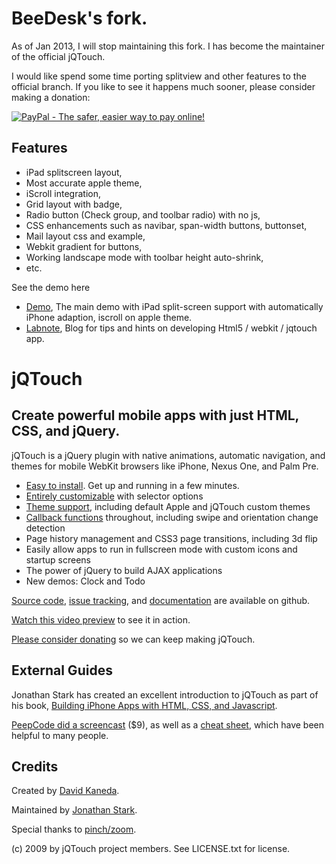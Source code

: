 BeeDesk's fork. 
=======

As of Jan 2013, I will stop maintaining this fork. I has become the maintainer of the official jQTouch. 

I would like spend some time porting splitview and other features to the official branch. If you like to see it happens much sooner, please consider making a donation:</p>

<a href="https://www.paypal.com/cgi-bin/webscr?cmd=_donations&amp;business=8252HVTXVCJB8&amp;lc=US&amp;item_name=jQTouch&amp;item_number=github&amp;currency_code=USD&amp;bn=PP%2dDonationsBF%3abtn_donateCC_LG%2egif%3aNonHosted"><img src="https://www.paypalobjects.com/en_US/i/btn/btn_donateCC_LG.gif" border="0" alt="PayPal - The safer, easier way to pay online!" /></a>

Features
-------

- iPad splitscreen layout,
- Most accurate apple theme,
- iScroll integration,
- Grid layout with badge,
- Radio button (Check group, and toolbar radio) with no js,
- CSS enhancements such as navibar, span-width buttons, buttonset,
- Mail layout css and example,
- Webkit gradient for buttons,
- Working landscape mode with toolbar height auto-shrink,
- etc.

See the demo here

- [Demo](http://bit.ly/beedesk-jqt), The main demo with iPad split-screen support with automatically iPhone adaption, iscroll on apple theme. 
- [Labnote](http://labnote.beedesk.com), Blog for tips and hints on developing Html5 / webkit / jqtouch app. 


jQTouch
=======

Create powerful mobile apps with just HTML, CSS, and jQuery.
------------------------------------------------------------

jQTouch is a jQuery plugin with native animations, automatic navigation, and themes for mobile WebKit browsers like iPhone, Nexus One, and Palm Pre.

- [Easy to install](http://wiki.github.com/senchalabs/jQTouch/gettingstarted). Get up and running in a few minutes.
- [Entirely customizable](http://wiki.github.com/senchalabs/jQTouch/initoptions) with selector options
- [Theme support](http://wiki.github.com/senchalabs/jQTouch/themingstyling), including default Apple and jQTouch custom themes
- [Callback functions](http://wiki.github.com/senchalabs/jQTouch/callbackevents) throughout, including swipe and orientation change detection
- Page history management and CSS3 page transitions, including 3d flip
- Easily allow apps to run in fullscreen mode with custom icons and startup screens
- The power of jQuery to build AJAX applications
- New demos: Clock and Todo

[Source code](http://github.com/senchalabs/jQTouch/archives/master), [issue tracking](http://github.com/senchalabs/jQTouch/issues), and [documentation](http://wiki.github.com/senchalabs/jQTouch/) are available on github.

[Watch this video preview](http://www.jqtouch.com/) to see it in action.

[Please consider donating](http://bit.ly/support-jqt) so we can keep making jQTouch.

External Guides
---------------

Jonathan Stark has created an excellent introduction to jQTouch as part of his book, [Building iPhone Apps with HTML, CSS, and Javascript](http://building-iphone-apps.labs.oreilly.com/ch04.html).

[PeepCode did a screencast](http://peepcode.com/products/jqtouch) ($9), as well as a [cheat sheet](http://blog.peepcode.com/tutorials/2009/jqtouch-cheat-sheet), which have been helpful to many people.

Credits
-------

Created by [David Kaneda](http://www.davidkaneda.com).

Maintained by [Jonathan Stark](http://jonathanstark.com/).

Special thanks to [pinch/zoom](http://www.pinchzoom.com/).

(c) 2009 by jQTouch project members.
See LICENSE.txt for license.

